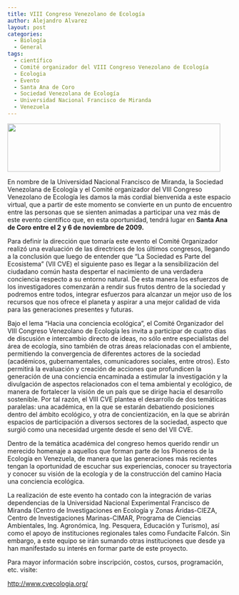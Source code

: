 ```yaml
---
title: VIII Congreso Venezolano de Ecología
author: Alejandro Alvarez
layout: post
categories:
  - Biología
  - General
tags:
  - científico
  - Comité organizador del VIII Congreso Venezolano de Ecología
  - Ecologia
  - Evento
  - Santa Ana de Coro
  - Sociedad Venezolana de Ecología
  - Universidad Nacional Francisco de Miranda
  - Venezuela
---
```

<img class="aligncenter" title="CVE" src="http://www.cvecologia.org/images/header-home-def.jpg" alt="" width="477" height="108" />

En nombre de la Universidad Nacional Francisco de Miranda, la Sociedad Venezolana de Ecología y el Comité organizador del VIII Congreso Venezolano de Ecología les damos la más cordial bienvenida a este espacio virtual, que a partir de este momento se convierte en un punto de encuentro entre las personas que se sienten animadas a participar una vez más de este evento científico que, en esta oportunidad, tendrá lugar en **Santa Ana de Coro entre el 2 y 6 de noviembre de 2009.**

Para definir la dirección que tomaría este evento el Comité Organizador realizó una evaluación de las directrices de los últimos congresos, llegando a la conclusión que luego de entender que “La Sociedad es Parte del Ecosistema” (VII CVE) el siguiente paso es llegar a la sensibilización del ciudadano común hasta despertar el nacimiento de una verdadera conciencia respecto a su entorno natural. De esta manera los esfuerzos de los investigadores comenzarán a rendir sus frutos dentro de la sociedad y podremos entre todos, integrar esfuerzos para alcanzar un mejor uso de los recursos que nos ofrece el planeta y aspirar a una mejor calidad de vida para las generaciones presentes y futuras.

Bajo el lema “Hacia una conciencia ecológica”, el Comité Organizador del VIII Congreso Venezolano de Ecología les invita a participar de cuatro días de discusión e intercambio directo de ideas, no sólo entre especialistas del área de ecología, sino también de otras áreas relacionadas con el ambiente, permitiendo la convergencia de diferentes actores de la sociedad (académicos, gubernamentales, comunicadores sociales, entre otros). Esto permitirá la evaluación y creación de acciones que profundicen la generación de una conciencia encaminada a estimular la investigación y la divulgación de aspectos relacionados con el tema ambiental y ecológico, de manera de fortalecer la visión de un país que se dirige hacia el desarrollo sostenible. Por tal razón, el VIII CVE plantea el desarrollo de dos temáticas paralelas: una académica, en la que se estarán debatiendo posiciones dentro del ámbito ecológico, y otra de concientización, en la que se abrirán espacios de participación a diversos sectores de la sociedad, aspecto que surgió como una necesidad urgente desde el seno del VII CVE.

Dentro de la temática académica del congreso hemos querido rendir un merecido homenaje a aquellos que forman parte de los Pioneros de la Ecología en Venezuela, de manera que las generaciones más recientes tengan la oportunidad de escuchar sus experiencias, conocer su trayectoria y conocer su visión de la ecología y de la construcción del camino Hacia una conciencia ecológica.

La realización de este evento ha contado con la integración de varias dependencias de la Universidad Nacional Experimental Francisco de Miranda (Centro de Investigaciones en Ecología y Zonas Áridas-CIEZA, Centro de Investigaciones Marinas-CIMAR, Programa de Ciencias Ambientales, Ing. Agronómica, Ing. Pesquera, Educación y Turismo), así como el apoyo de instituciones regionales tales como Fundacite Falcón. Sin embargo, a este equipo se irán sumando otras instituciones que desde ya han manifestado su interés en formar parte de este proyecto.

Para mayor información sobre inscripción, costos, cursos, programación, etc. visite:

<a href="http://www.cvecologia.org/" target="_blank">http://www.cvecologia.org/</a>

